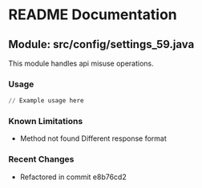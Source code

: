 # README Documentation

## Module: src/config/settings_59.java

This module handles api misuse operations.

### Usage

```python
// Example usage here
```

### Known Limitations

- Method not found Different response format

### Recent Changes

- Refactored in commit e8b76cd2
